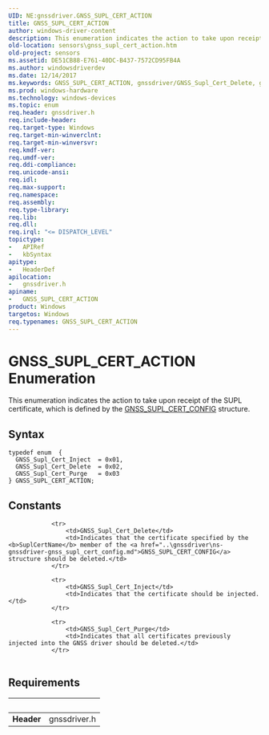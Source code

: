 ```yaml
---
UID: NE:gnssdriver.GNSS_SUPL_CERT_ACTION
title: GNSS_SUPL_CERT_ACTION
author: windows-driver-content
description: This enumeration indicates the action to take upon receipt of the SUPL certificate, which is defined by the GNSS_SUPL_CERT_CONFIG structure.
old-location: sensors\gnss_supl_cert_action.htm
old-project: sensors
ms.assetid: DE51CB88-E761-40DC-B437-7572CD95FB4A
ms.author: windowsdriverdev
ms.date: 12/14/2017
ms.keywords: GNSS_SUPL_CERT_ACTION, gnssdriver/GNSS_Supl_Cert_Delete, gnssdriver/GNSS_SUPL_CERT_ACTION, GNSS_Supl_Cert_Delete, GNSS_Supl_Cert_Inject, sensors.gnss_supl_cert_action, gnssdriver/GNSS_Supl_Cert_Inject, GNSS_SUPL_CERT_ACTION enumeration [Sensor Devices], GNSS_Supl_Cert_Purge, gnssdriver/GNSS_Supl_Cert_Purge
ms.prod: windows-hardware
ms.technology: windows-devices
ms.topic: enum
req.header: gnssdriver.h
req.include-header: 
req.target-type: Windows
req.target-min-winverclnt: 
req.target-min-winversvr: 
req.kmdf-ver: 
req.umdf-ver: 
req.ddi-compliance: 
req.unicode-ansi: 
req.idl: 
req.max-support: 
req.namespace: 
req.assembly: 
req.type-library: 
req.lib: 
req.dll: 
req.irql: "<= DISPATCH_LEVEL"
topictype:
-	APIRef
-	kbSyntax
apitype:
-	HeaderDef
apilocation:
-	gnssdriver.h
apiname:
-	GNSS_SUPL_CERT_ACTION
product: Windows
targetos: Windows
req.typenames: GNSS_SUPL_CERT_ACTION
---
```


# GNSS_SUPL_CERT_ACTION Enumeration
This enumeration indicates the action to take upon receipt of the SUPL certificate, which is defined by the <a href="..\gnssdriver\ns-gnssdriver-gnss_supl_cert_config.md">GNSS_SUPL_CERT_CONFIG</a> structure.

## Syntax
````
typedef enum  { 
  GNSS_Supl_Cert_Inject  = 0x01,
  GNSS_Supl_Cert_Delete  = 0x02,
  GNSS_Supl_Cert_Purge   = 0x03
} GNSS_SUPL_CERT_ACTION;
````

## Constants

<table>
            
                <tr>
                    <td>GNSS_Supl_Cert_Delete</td>
                    <td>Indicates that the certificate specified by the <b>SuplCertName</b> member of the <a href="..\gnssdriver\ns-gnssdriver-gnss_supl_cert_config.md">GNSS_SUPL_CERT_CONFIG</a> structure should be deleted.</td>
                </tr>
            
                <tr>
                    <td>GNSS_Supl_Cert_Inject</td>
                    <td>Indicates that the certificate should be injected.</td>
                </tr>
            
                <tr>
                    <td>GNSS_Supl_Cert_Purge</td>
                    <td>Indicates that all certificates previously injected into the GNSS driver should be deleted.</td>
                </tr>
</table>


## Requirements
| &nbsp; | &nbsp; |
| ---- |:---- |
| **Header** | gnssdriver.h |